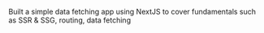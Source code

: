 Built a simple data fetching app using NextJS to cover fundamentals such as SSR & SSG, routing, data fetching

